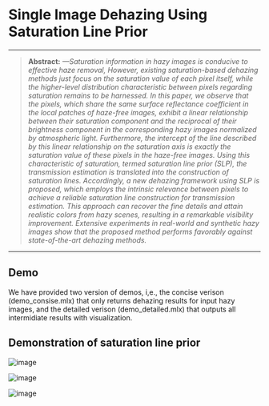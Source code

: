 # Single Image Dehazing Using Saturation Line Prior


<hr />

> **Abstract:** *—Saturation information in hazy images is conducive
to effective haze removal, However, existing saturation-based
dehazing methods just focus on the saturation value of each
pixel itself, while the higher-level distribution characteristic
between pixels regarding saturation remains to be harnessed.
In this paper, we observe that the pixels, which share the same
surface reflectance coefficient in the local patches of haze-free
images, exhibit a linear relationship between their saturation
component and the reciprocal of their brightness component in
the corresponding hazy images normalized by atmospheric light.
Furthermore, the intercept of the line described by this linear
relationship on the saturation axis is exactly the saturation value
of these pixels in the haze-free images. Using this characteristic of
saturation, termed saturation line prior (SLP), the transmission
estimation is translated into the construction of saturation lines.
Accordingly, a new dehazing framework using SLP is proposed,
which employs the intrinsic relevance between pixels to achieve a
reliable saturation line construction for transmission estimation.
This approach can recover the fine details and attain realistic
colors from hazy scenes, resulting in a remarkable visibility
improvement. Extensive experiments in real-world and synthetic
hazy images show that the proposed method performs favorably
against state-of-the-art dehazing methods.* 
<hr />

## Demo

We have provided two version of demos, i,e., the concise verison (demo_consise.mlx) that only returns dehazing results for input hazy images, and the detailed verison (demo_detailed.mlx) that outputs all intermidiate results with visualization. 

## Demonstration of saturation line prior

![image](https://github.com/LPengYang/Saturation_Line_Prior/blob/main/Demonstration%20figures/demonstrastion_slp_process.png) 

![image](https://github.com/LPengYang/Saturation_Line_Prior/blob/main/Demonstration%20figures/Concept.png) 

![image](https://github.com/LPengYang/Saturation_Line_Prior/blob/main/Demonstration%20figures/more_examples.png) 
